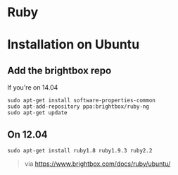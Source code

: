 # Ruby

# Installation on Ubuntu

## Add the brightbox repo

If you're on 14.04

```
sudo apt-get install software-properties-common
sudo apt-add-repository ppa:brightbox/ruby-ng
sudo apt-get update
```

## On 12.04


```
sudo apt-get install ruby1.8 ruby1.9.3 ruby2.2
```

> via https://www.brightbox.com/docs/ruby/ubuntu/
